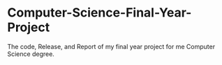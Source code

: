 # Computer-Science-Final-Year-Project
The code, Release, and Report of my final year project for me Computer Science degree.
